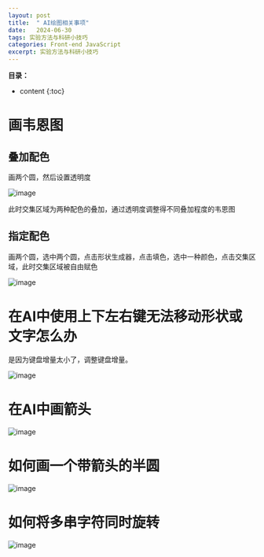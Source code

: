 ```yaml
---
layout: post
title:  " AI绘图相关事项"
date:   2024-06-30
tags: 实验方法与科研小技巧
categories: Front-end JavaScript
excerpt: 实验方法与科研小技巧
---
```



**目录：**

* content
{:toc}

# 画韦恩图
## 叠加配色

画两个圆，然后设置透明度

![image](https://github.com/yushuntai/yushuntai.github.io/assets/61654690/ce1b9313-8947-4439-a7f2-a470f976ce8f)

此时交集区域为两种配色的叠加，通过透明度调整得不同叠加程度的韦恩图

## 指定配色

画两个圆，选中两个圆，点击形状生成器，点击填色，选中一种颜色，点击交集区域，此时交集区域被自由赋色

![image](https://github.com/yushuntai/yushuntai.github.io/assets/61654690/5dd22b58-829e-46da-92fd-b9b64ed9df47)

# 在AI中使用上下左右键无法移动形状或文字怎么办

是因为键盘增量太小了，调整键盘增量。

![image](https://github.com/yushuntai/yushuntai.github.io/assets/61654690/68e673a3-1e0c-485f-9513-b7a134704563)

# 在AI中画箭头

![image](https://github.com/yushuntai/yushuntai.github.io/assets/61654690/11024793-29c5-4afb-9dfb-b5a6a2afd129)

# 如何画一个带箭头的半圆

![image](https://github.com/user-attachments/assets/d2b6fde0-490f-452b-8896-f9f3073a6c55)

# 如何将多串字符同时旋转

![image](https://github.com/user-attachments/assets/f5962524-2f32-49ac-b6cb-fd77dff082e4)

